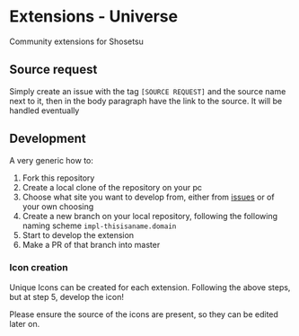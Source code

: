 # Extensions - Universe

Community extensions for Shosetsu

## Source request

Simply create an issue with the tag `[SOURCE REQUEST]` and the source name next to it, then in the body paragraph have
the link to the source. It will be handled eventually

## Development

A very generic how to:

1. Fork this repository
2. Create a local clone of the repository on your pc
3. Choose what site you want to develop from, either from [issues](https://github.com/shosetsuorg/extensions/issues) or
   of your own choosing
4. Create a new branch on your local repository, following the following naming scheme `impl-thisisaname.domain`
5. Start to develop the extension
6. Make a PR of that branch into master

### Icon creation

Unique Icons can be created for each extension. 
Following the above steps, but at step 5, develop the icon!

Please ensure the source of the icons are present, so they can be edited later on. 
